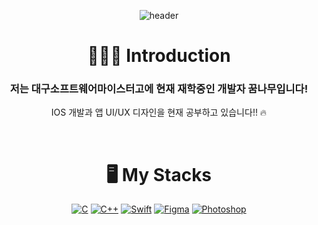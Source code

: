 <div align = center>

  
![header](https://capsule-render.vercel.app/api?type=waving&&color=0:EEFF00,100:a82da8&height=150&section=header&text=Mingyu%20is%20growing%20up,%20now!&animation=twinkling&fontColor=FFFFFF&fontSize=45)
  
# 👨🏻‍💻 Introduction
### 저는 대구소프트웨어마이스터고에 현재 재학중인 개발자 꿈나무입니다!
  IOS 개발과 앱 UI/UX 디자인을 현재 공부하고 있습니다!! 🔥
  
&nbsp;
# 🖥️ My Stacks
[![C](https://img.shields.io/badge/C-A8B9CC?style=for-the-badge&logo=c&logoColor=black)](https://en.cppreference.com/w/)
[![C++](https://img.shields.io/badge/C++-00599C?style=for-the-badge&logo=c%2B%2B&logoColor=white)](https://en.cppreference.com/w/)
[![Swift](https://img.shields.io/badge/Swift-F05138?style=for-the-badge&logo=swift&logoColor=white)](https://developer.apple.com/swift/)
[![Figma](https://img.shields.io/badge/Figma-F24E1E?style=for-the-badge&logo=figma&logoColor=white)](https://www.figma.com)
[![Photoshop](https://img.shields.io/badge/Photoshop-31A8FF?style=for-the-badge&logo=adobe%20photoshop&logoColor=white)](https://www.adobe.com/products/photoshop)
 

